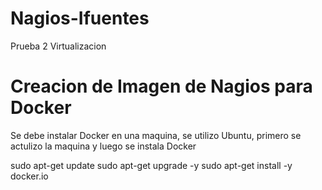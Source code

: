 # Nagios-Ifuentes
Prueba 2 Virtualizacion

# Creacion de Imagen de Nagios para Docker

Se debe instalar Docker en una maquina, se utilizo Ubuntu, primero se actulizo la maquina y luego se instala Docker

sudo apt-get update
sudo apt-get upgrade -y
sudo apt-get install -y docker.io

